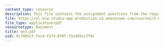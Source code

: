 ```yaml
---
content_type: resource
description: This file contains the assignment questions from the required readings.
file: https://ol-ocw-studio-app-production.s3.amazonaws.com/courses/3-080-economic-environmental-issues-in-materials-selection-fall-2005/9c74b5cf7cc4f2f4870f732495cc7f8c_ee3.pdf
file_type: application/pdf
resourcetype: Document
title: ee3.pdf
uid: 9c74b5cf-7cc4-f2f4-870f-732495cc7f8c
---
```

